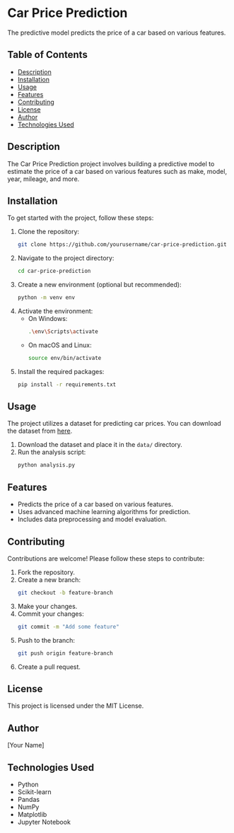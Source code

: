 # Car Price Prediction

The predictive model predicts the price of a car based on various features.

## Table of Contents
- [Description](#description)
- [Installation](#installation)
- [Usage](#usage)
- [Features](#features)
- [Contributing](#contributing)
- [License](#license)
- [Author](#author)
- [Technologies Used](#technologies-used)


## Description
The Car Price Prediction project involves building a predictive model to estimate the price of a car based on various features such as make, model, year, mileage, and more.

## Installation
To get started with the project, follow these steps:

1. Clone the repository:
    ```bash
    git clone https://github.com/yourusername/car-price-prediction.git
    ```
2. Navigate to the project directory:
    ```bash
    cd car-price-prediction
    ```
3. Create a new environment (optional but recommended):
    ```bash
    python -m venv env
    ```
4. Activate the environment:
    - On Windows:
        ```bash
        .\env\Scripts\activate
        ```
    - On macOS and Linux:
        ```bash
        source env/bin/activate
        ```
5. Install the required packages:
    ```bash
    pip install -r requirements.txt
    ```

## Usage
The project utilizes a dataset for predicting car prices. You can download the dataset from [here](#).

1. Download the dataset and place it in the `data/` directory.
2. Run the analysis script:
    ```bash
    python analysis.py
    ```

## Features
- Predicts the price of a car based on various features.
- Uses advanced machine learning algorithms for prediction.
- Includes data preprocessing and model evaluation.

## Contributing
Contributions are welcome! Please follow these steps to contribute:

1. Fork the repository.
2. Create a new branch:
    ```bash
    git checkout -b feature-branch
    ```
3. Make your changes.
4. Commit your changes:
    ```bash
    git commit -m "Add some feature"
    ```
5. Push to the branch:
    ```bash
    git push origin feature-branch
    ```
6. Create a pull request.

## License
This project is licensed under the MIT License.

## Author
[Your Name]

## Technologies Used
- Python
- Scikit-learn
- Pandas
- NumPy
- Matplotlib
- Jupyter Notebook

